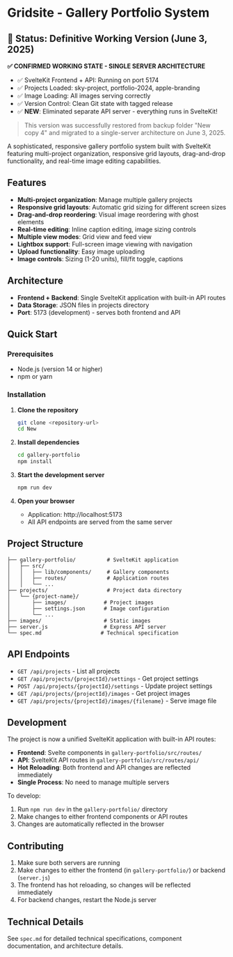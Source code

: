 # Gridsite - Gallery Portfolio System

## 📌 Status: Definitive Working Version (June 3, 2025)

**✅ CONFIRMED WORKING STATE - SINGLE SERVER ARCHITECTURE**
- ✅ SvelteKit Frontend + API: Running on port 5174 
- ✅ Projects Loaded: sky-project, portfolio-2024, apple-branding 
- ✅ Image Loading: All images serving correctly 
- ✅ Version Control: Clean Git state with tagged release 
- ✅ **NEW**: Eliminated separate API server - everything runs in SvelteKit!

> This version was successfully restored from backup folder "New copy 4" and migrated to a single-server architecture on June 3, 2025.

A sophisticated, responsive gallery portfolio system built with SvelteKit featuring multi-project organization, responsive grid layouts, drag-and-drop functionality, and real-time image editing capabilities.

## Features

- **Multi-project organization**: Manage multiple gallery projects
- **Responsive grid layouts**: Automatic grid sizing for different screen sizes
- **Drag-and-drop reordering**: Visual image reordering with ghost elements
- **Real-time editing**: Inline caption editing, image sizing controls
- **Multiple view modes**: Grid view and feed view
- **Lightbox support**: Full-screen image viewing with navigation
- **Upload functionality**: Easy image uploading
- **Image controls**: Sizing (1-20 units), fill/fit toggle, captions

## Architecture

- **Frontend + Backend**: Single SvelteKit application with built-in API routes
- **Data Storage**: JSON files in projects directory
- **Port**: 5173 (development) - serves both frontend and API

## Quick Start

### Prerequisites
- Node.js (version 14 or higher)
- npm or yarn

### Installation

1. **Clone the repository**
   ```bash
   git clone <repository-url>
   cd New
   ```

2. **Install dependencies**
   ```bash
   cd gallery-portfolio
   npm install
   ```

3. **Start the development server**
   ```bash
   npm run dev
   ```

4. **Open your browser**
   - Application: http://localhost:5173
   - All API endpoints are served from the same server

## Project Structure

```
├── gallery-portfolio/          # SvelteKit application
│   ├── src/
│   │   ├── lib/components/     # Gallery components
│   │   ├── routes/             # Application routes
│   │   └── ...
├── projects/                   # Project data directory
│   └── {project-name}/
│       ├── images/            # Project images
│       ├── settings.json      # Image configuration
│       └── ...
├── images/                    # Static images
├── server.js                  # Express API server
└── spec.md                   # Technical specification
```

## API Endpoints

- `GET /api/projects` - List all projects
- `GET /api/projects/{projectId}/settings` - Get project settings
- `POST /api/projects/{projectId}/settings` - Update project settings
- `GET /api/projects/{projectId}/images` - Get project images
- `GET /api/projects/{projectId}/images/{filename}` - Serve image file

## Development

The project is now a unified SvelteKit application with built-in API routes:

- **Frontend**: Svelte components in `gallery-portfolio/src/routes/`
- **API**: SvelteKit API routes in `gallery-portfolio/src/routes/api/`
- **Hot Reloading**: Both frontend and API changes are reflected immediately
- **Single Process**: No need to manage multiple servers

To develop:
1. Run `npm run dev` in the `gallery-portfolio/` directory
2. Make changes to either frontend components or API routes
3. Changes are automatically reflected in the browser

## Contributing

1. Make sure both servers are running
2. Make changes to either the frontend (in `gallery-portfolio/`) or backend (`server.js`)
3. The frontend has hot reloading, so changes will be reflected immediately
4. For backend changes, restart the Node.js server

## Technical Details

See `spec.md` for detailed technical specifications, component documentation, and architecture details. 